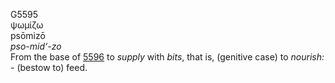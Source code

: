 G5595  
ψωμίζω  
psōmizō  
*pso-mid‘-zo*  
From the base of [5596](g5596) to *supply* with *bits*, that is,
(genitive case) to *nourish:* - (bestow to) feed.  
